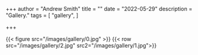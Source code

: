 +++
author = "Andrew Smith"
title = ""
date = "2022-05-29"
description = "Gallery."
tags = [
    "gallery",
]

+++

{{< figure src="/images/gallery/0.jpg" >}}
{{< row src="/images/gallery/2.jpg" src2="/images/gallery/1.jpg">}}
